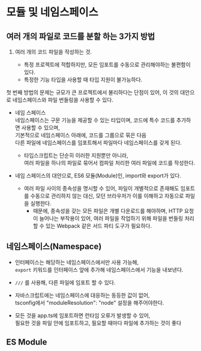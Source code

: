 # 모듈 및 네임스페이스

## 여러 개의 파일로 코드를 분할 하는 3가지 방법

1. 여러 개의 코드 파일을 작성하는 것.

   - 특정 프로젝트에 적합하지만, 모든 임포트를 수동으로 관리해야하는 불편함이 있다.
   - 특정한 기능 타입을 사용할 때 타입 지원이 불가능하다.

첫 번째 방법의 문제는 규모가 큰 프로젝트에서 불리하다는 단점이 있어, 이 것의 대안으로
네임스페이스와 파일 번들링을 사용할 수 있다.

- 네임 스페이스  
  네임스페이스는 구문 기능을 제공할 수 있는 타입이며, 코드에 특수 코드를 추가하면 사용할 수 있으며,  
   기본적으로 네임스페이스 아래에, 코드를 그룹으로 묶은 다음  
   다른 파일에 네임스페이스를 임포트해서 파일마다 네임스페이스를 갖게 된다.

  - 타입스크립트는 단순히 이러한 지원뿐만 아니라,  
    여러 파일을 하나의 파일로 묶어서 컴파일 처리한 여러 파일에 코드를 작성한다.

- 네임 스페이스의 대안으로, ES6 모듈(Module)인, import와 export가 있다.
  - 여러 파일 사이의 종속성을 명시할 수 있어, 파일이 개별적으로 존재해도 임포트를 수동으로 관리하지 않는 대신,
    모던 브라우저가 이를 이해하고 자동으로 파일을 실행한다.
    - 때문에, 종속성을 갖는 모든 파일은 개별 다운로드를 해야하며, HTTP 요청이 늘어나는 부작용이 있어,
      여러 파일을 작업하기 위해 파일을 번들링 처리 할 수 있는 Webpack 같은 서드 파티 도구가 필요하다.

## 네임스페이스(Namespace)

- 인터페이스는 해당하는 네임스페이스에서만 사용 가능해,  
  `export` 키워드를 인터페이스 앞에 추가해 네임스페이스에서 기능을 내보낸다.

- `///` 를 사용해, 다른 파일에 임포트 할 수 있다.

- 자바스크립트에는 네임스페이스에 대응하는 동등한 값이 없어,  
  tsconfig에서 "moduleResolution": "node" 설정을 해주어야한다.

- 모든 것을 app.ts에 임포트하면 런타임 오류가 발생할 수 있어,  
  필요한 것을 파일 안에 임포트하고, 필요할 때마다 파일에 추가하는 것이 좋다

## ES Module
